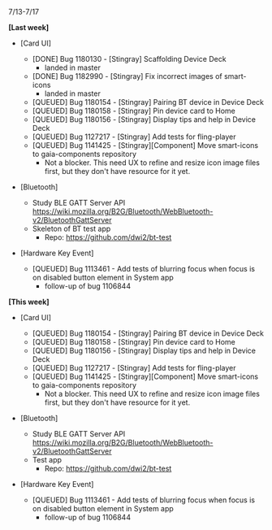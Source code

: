7/13-7/17

**[Last week]**
* [Card UI]
  * [DONE] Bug 1180130 - [Stingray] Scaffolding Device Deck
    - landed in master
  * [DONE] Bug 1182990 - [Stingray] Fix incorrect images of smart-icons
    - landed in master
  * [QUEUED] Bug 1180154 - [Stingray] Pairing BT device in Device Deck
  * [QUEUED] Bug 1180158 - [Stingray] Pin device card to Home
  * [QUEUED] Bug 1180156 - [Stingray] Display tips and help in Device Deck
  * [QUEUED] Bug 1127217 - [Stingray] Add tests for fling-player
  * [QUEUED] Bug 1141425 - [Stingray][Component] Move smart-icons to gaia-components repository
    - Not a blocker. This need UX to refine and resize icon image files first, but they don't have resource for it yet.

* [Bluetooth]
  * Study BLE GATT Server API https://wiki.mozilla.org/B2G/Bluetooth/WebBluetooth-v2/BluetoothGattServer
  * Skeleton of BT test app
    - Repo: https://github.com/dwi2/bt-test

* [Hardware Key Event]
  * [QUEUED] Bug 1113461 - Add tests of blurring focus when focus is on disabled button element in System app
    - follow-up of bug 1106844


**[This week]**
* [Card UI]
  * [QUEUED] Bug 1180154 - [Stingray] Pairing BT device in Device Deck
  * [QUEUED] Bug 1180158 - [Stingray] Pin device card to Home
  * [QUEUED] Bug 1180156 - [Stingray] Display tips and help in Device Deck
  * [QUEUED] Bug 1127217 - [Stingray] Add tests for fling-player
  * [QUEUED] Bug 1141425 - [Stingray][Component] Move smart-icons to gaia-components repository
    - Not a blocker. This need UX to refine and resize icon image files first, but they don't have resource for it yet.

* [Bluetooth]
  * Study BLE GATT Server API https://wiki.mozilla.org/B2G/Bluetooth/WebBluetooth-v2/BluetoothGattServer
  * Test app
    - Repo: https://github.com/dwi2/bt-test

* [Hardware Key Event]
  * [QUEUED] Bug 1113461 - Add tests of blurring focus when focus is on disabled button element in System app
    - follow-up of bug 1106844
